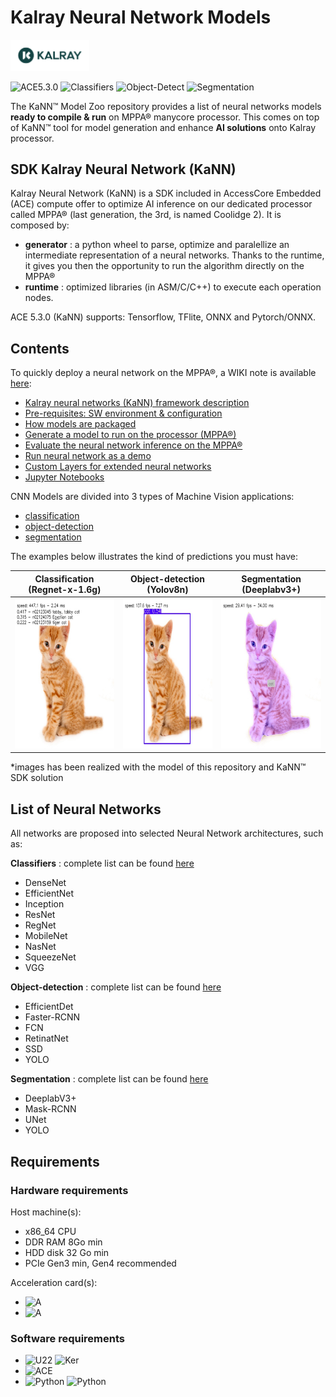 # Kalray Neural Network Models

<img width="25%" src="./utils/materials/kalray_logo.png"></a></br>

![ACE5.3.0](https://img.shields.io/badge/Coolidge2-ACE--5.3.0-g)
![Classifiers](https://img.shields.io/badge/Classifiers-29-blue)
![Object-Detect](https://img.shields.io/badge/Object%20detection-28-blue)
![Segmentation](https://img.shields.io/badge/Segmentation-8-blue)</br>

The KaNN™ Model Zoo repository provides a list of neural networks models __ready to compile & run__ on MPPA®
manycore processor. This comes on top of KaNN™ tool for model generation and enhance __AI solutions__ onto Kalray
processor.

## SDK Kalray Neural Network (KaNN)

Kalray Neural Network (KaNN) is a SDK included in AccessCore Embedded (ACE) compute offer to optimize AI inference
on our dedicated processor called MPPA® (last generation, the 3rd, is named Coolidge 2). It is composed by:

* __generator__ : a python wheel to parse, optimize and paralellize an intermediate representation of a neural
  networks. Thanks to the runtime, it gives you then the opportunity to run the algorithm directly on the MPPA®
* __runtime__ : optimized libraries (in ASM/C/C++) to execute each operation nodes.

ACE 5.3.0 (KaNN) supports: Tensorflow, TFlite, ONNX and Pytorch/ONNX.

## Contents

To quickly deploy a neural network on the MPPA®, a WIKI note is available [here](WIKI.md):
* [Kalray neural networks (KaNN) framework description](./WIKI.md#kalray-neural-networks-kann-framework-description)
* [Pre-requisites: SW environment \& configuration](./WIKI.md#pre-requisites-sw-environment--configuration)
* [How models are packaged](./WIKI.md#how-models-are-packaged)
* [Generate a model to run on the processor (MPPA®)](./WIKI.md#generate-a-model-to-run-on-the-processor-mppa)
* [Evaluate the neural network inference on the MPPA®](./WIKI.md#evaluate-the-neural-network-inference-on-the-mppa)
* [Run neural network as a demo](./WIKI.md#run-neural-network-as-a-demo)
* [Custom Layers for extended neural networks](./WIKI.md#custom-layers-for-extended-neural-networks)
* [Jupyter Notebooks](./WIKI.md#jupyter-notebooks)

CNN Models are divided into 3 types of Machine Vision applications:
* [classification](./networks/classifiers/README.md)
* [object-detection](./networks/object-detection/README.md)
* [segmentation](./networks/segmentation/README.md)

The examples below illustrates the kind of predictions you must have:

| Classification (Regnet-x-1.6g)                                           | Object-detection (Yolov8n)                                                | Segmentation (Deeplabv3+)                                               |
|--------------------------------------------------------------------------|---------------------------------------------------------------------------|-------------------------------------------------------------------------|
| <img height="240" width="240" src="./utils/materials/cat_class.jpg"></a> | <img height="240" width="240" src="./utils/materials/cat_detect.jpg"></a> | <img height="240" width="240" src="./utils/materials/cat_segm.jpg"></a> |

*images has been realized with the model of this repository and KaNN™ SDK solution 

## List of Neural Networks

All networks are proposed into selected Neural Network architectures, such as:

__Classifiers__ : complete list can be found [here](./networks/classifiers/README.md)

* DenseNet
* EfficientNet
* Inception
* ResNet
* RegNet
* MobileNet
* NasNet
* SqueezeNet
* VGG

__Object-detection__ : complete list can be found [here](./networks/object-detection/README.md)

* EfficientDet
* Faster-RCNN
* FCN
* RetinatNet
* SSD
* YOLO

__Segmentation__ : complete list can be found [here](./networks/segmentation/README.md)

* DeeplabV3+
* Mask-RCNN
* UNet
* YOLO


## Requirements

### Hardware requirements
Host machine(s):
* x86_64 CPU
* DDR RAM 8Go min
* HDD disk 32 Go min
* PCIe Gen3 min, Gen4 recommended

Acceleration card(s):
* ![A](https://img.shields.io/badge/Coolidge2-K300-g)
* ![A](https://img.shields.io/badge/Coolidge2-Turbocard4-g)

### Software requirements
* ![U22](https://img.shields.io/badge/Ubuntu-22.04%20LTS-orange)
  ![Ker](https://img.shields.io/badge/Linux%20Kernel-5.15.0-red)
* ![ACE](https://img.shields.io/badge/Coolidge2-ACE--5.3.0-g)
* ![Python](https://img.shields.io/badge/Python-3.10-blue)
  ![Python](https://img.shields.io/badge/Python-3.11-blue)
